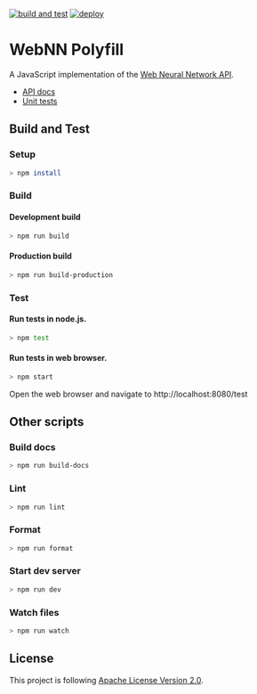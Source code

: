 [![build and test](https://github.com/webmachinelearning/webnn-polyfill/workflows/build%20and%20test/badge.svg)](https://github.com/webmachinelearning/webnn-polyfill/actions)
[![deploy](https://github.com/webmachinelearning/webnn-polyfill/workflows/deploy/badge.svg)](https://github.com/webmachinelearning/webnn-polyfill/actions)

# WebNN Polyfill

A JavaScript implementation of the [Web Neural Network API](https://webmachinelearning.github.io/webnn/).

* [API docs](https://webmachinelearning.github.io/webnn-polyfill/docs/)
* [Unit tests](https://webmachinelearning.github.io/webnn-polyfill/test/)

## Build and Test

### Setup

```sh
> npm install
```

### Build
#### Development build

```sh
> npm run build
```

#### Production build

```sh
> npm run build-production
```

### Test
#### Run tests in node.js.

```sh
> npm test
```

#### Run tests in web browser.

```sh
> npm start
```

Open the web browser and navigate to http://localhost:8080/test

## Other scripts
### Build docs

```sh
> npm run build-docs
```

### Lint

```sh
> npm run lint
```

### Format

```sh
> npm run format
```

### Start dev server

```sh
> npm run dev
```

### Watch files

```sh
> npm run watch
```


## License

This project is following [Apache License Version 2.0](./LICENSE).
